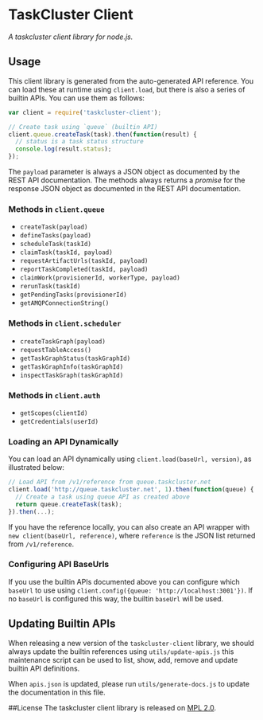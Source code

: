 # TaskCluster Client
_A taskcluster client library for node.js._

## Usage
This client library is generated from the auto-generated API reference.
You can load these at runtime using `client.load`, but there is also a series
of builtin APIs. You can use them as follows:

```js
var client = require('taskcluster-client');

// Create task using `queue` (builtin API)
client.queue.createTask(task).then(function(result) {
  // status is a task status structure
  console.log(result.status);
});
```

The `payload` parameter is always a JSON object as documented by the REST API
documentation. The methods always returns a _promise_ for the response JSON
object as documented in the REST API documentation.

<!-- START OF GENERATED DOCS -->

### Methods in `client.queue`
 * `createTask(payload)`
 * `defineTasks(payload)`
 * `scheduleTask(taskId)`
 * `claimTask(taskId, payload)`
 * `requestArtifactUrls(taskId, payload)`
 * `reportTaskCompleted(taskId, payload)`
 * `claimWork(provisionerId, workerType, payload)`
 * `rerunTask(taskId)`
 * `getPendingTasks(provisionerId)`
 * `getAMQPConnectionString()`

### Methods in `client.scheduler`
 * `createTaskGraph(payload)`
 * `requestTableAccess()`
 * `getTaskGraphStatus(taskGraphId)`
 * `getTaskGraphInfo(taskGraphId)`
 * `inspectTaskGraph(taskGraphId)`

### Methods in `client.auth`
 * `getScopes(clientId)`
 * `getCredentials(userId)`

<!-- END OF GENERATED DOCS -->

### Loading an API Dynamically
You can load an API dynamically using `client.load(baseUrl, version)`, as
illustrated below:

```js
// Load API from /v1/reference from queue.taskcluster.net
client.load('http://queue.taskcluster.net', 1).then(function(queue) {
  // Create a task using queue API as created above
  return queue.createTask(task);
}).then(...);
```
If you have the reference locally, you can also create an API wrapper with
`new client(baseUrl, reference)`, where `reference` is the JSON list returned
from `/v1/reference`.

### Configuring API BaseUrls
If you use the builtin APIs documented above you can configure which `baseUrl`
to use using `client.config({queue: 'http://localhost:3001'})`. If no `baseUrl`
is configured this way, the builtin `baseUrl` will be used.

## Updating Builtin APIs
When releasing a new version of the `taskcluster-client` library, we should
always update the builtin references using `utils/update-apis.js` this
maintenance script can be used to list, show, add, remove and update builtin
API definitions.

When `apis.json` is updated, please run `utils/generate-docs.js` to update the
documentation in this file.

##License
The taskcluster client library is released on [MPL 2.0](http://mozilla.org/MPL/2.0/).
